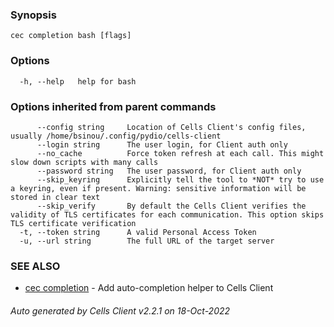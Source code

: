 

### Synopsis



```
cec completion bash [flags]
```

### Options

```
  -h, --help   help for bash
```

### Options inherited from parent commands

```
      --config string     Location of Cells Client's config files, usually /home/bsinou/.config/pydio/cells-client
      --login string      The user login, for Client auth only
      --no_cache          Force token refresh at each call. This might slow down scripts with many calls
      --password string   The user password, for Client auth only
      --skip_keyring      Explicitly tell the tool to *NOT* try to use a keyring, even if present. Warning: sensitive information will be stored in clear text
      --skip_verify       By default the Cells Client verifies the validity of TLS certificates for each communication. This option skips TLS certificate verification
  -t, --token string      A valid Personal Access Token
  -u, --url string        The full URL of the target server
```

### SEE ALSO

* [cec completion](cec-completion)	 - Add auto-completion helper to Cells Client

###### Auto generated by Cells Client v2.2.1 on 18-Oct-2022
